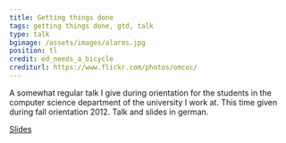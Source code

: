 ```yaml
---
title: Getting things done
tags: getting things done, gtd, talk
type: talk
bgimage: /assets/images/alarms.jpg
position: tl
credit: ed_needs_a_bicycle
crediturl: https://www.flickr.com/photos/omcoc/
---
```


A somewhat regular talk I give during orientation for the students in the computer science department of the university I work at. This time given during fall orientation 2012. Talk and slides in german. 

<!--more-->

[Slides](/assets/documents/GTD-2012-10-18.pdf)
